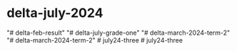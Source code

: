 # delta-july-2024
"# delta-feb-result" 
"# delta-july-grade-one" 
"# delta-march-2024-term-2" 
"# delta-march-2024-term-2" 
#   j u l y 2 4 - t h r e e  
 #   j u l y 2 4 - t h r e e  
 
